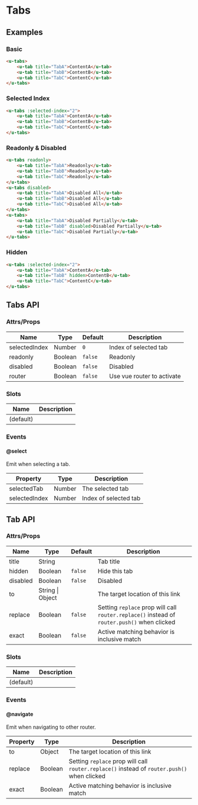# Tabs

## Examples
### Basic

``` html
<u-tabs>
    <u-tab title="TabA">ContentA</u-tab>
    <u-tab title="TabB">ContentB</u-tab>
    <u-tab title="TabC">ContentC</u-tab>
</u-tabs>
```

### Selected Index

``` html
<u-tabs :selected-index="2">
    <u-tab title="TabA">ContentA</u-tab>
    <u-tab title="TabB">ContentB</u-tab>
    <u-tab title="TabC">ContentC</u-tab>
</u-tabs>
```

### Readonly & Disabled

``` html
<u-tabs readonly>
    <u-tab title="TabA">Readonly</u-tab>
    <u-tab title="TabB">Readonly</u-tab>
    <u-tab title="TabC">Readonly</u-tab>
</u-tabs>
<u-tabs disabled>
    <u-tab title="TabA">Disabled All</u-tab>
    <u-tab title="TabB">Disabled All</u-tab>
    <u-tab title="TabC">Disabled All</u-tab>
</u-tabs>
<u-tabs>
    <u-tab title="TabA">Disabled Partially</u-tab>
    <u-tab title="TabB" disabled>Disabled Partially</u-tab>
    <u-tab title="TabC">Disabled Partially</u-tab>
</u-tabs>
```

### Hidden

``` html
<u-tabs :selected-index="2">
    <u-tab title="TabA">ContentA</u-tab>
    <u-tab title="TabB" hidden>ContentB</u-tab>
    <u-tab title="TabC">ContentC</u-tab>
</u-tabs>
```

## Tabs API
### Attrs/Props

| Name | Type | Default | Description |
| ---- | ---- | ------- | ----------- |
| selectedIndex | Number | `0` | Index of selected tab |
| readonly | Boolean | `false` | Readonly |
| disabled | Boolean | `false` | Disabled |
| router | Boolean | `false` | Use vue router to activate |

### Slots

| Name | Description |
| ---- | ----------- |
| (default) | |

### Events

#### @select

Emit when selecting a tab.

| Property | Type | Description |
| -------- | ---- | ----------- |
| selectedTab | Number | The selected tab |
| selectedIndex | Number | Index of selected tab |

## Tab API
### Attrs/Props

| Name | Type | Default | Description |
| ---- | ---- | ------- | ----------- |
| title | String | | Tab title |
| hidden | Boolean | `false` | Hide this tab |
| disabled | Boolean | `false` | Disabled |
| to | String \| Object | | The target location of this link |
| replace | Boolean | `false` | Setting `replace` prop will call `router.replace()` instead of `router.push()` when clicked |
| exact | Boolean | `false` | Active matching behavior is inclusive match |

### Slots

| Name | Description |
| ---- | ----------- |
| (default) | |

### Events

#### @navigate

Emit when navigating to other router.

| Property | Type | Description |
| -------- | ---- | ----------- |
| to | Object | The target location of this link |
| replace | Boolean | Setting `replace` prop will call `router.replace()` instead of `router.push()` when clicked |
| exact | Boolean | Active matching behavior is inclusive match |
